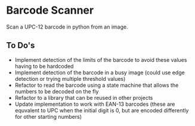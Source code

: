 # Barcode Scanner
Scan a UPC-12 barcode in python from an image.

## To Do's
- Implement detection of the limits of the barcode to avoid these values having to be hardcoded
- Implement detection of the barcode in a busy image (could use edge detection or trying multiple threshold values)
- Refactor to read the barcode using a state machine that allows the numbers to be decoded on the fly
- Refactor to a library that can be reused in other projects
- Update implementation to work with EAN-13 barcodes (these are equvalent to UPC when the initial digit is 0, but are encoded differently for other starting numbers)